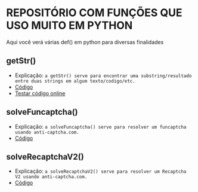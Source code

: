 # REPOSITÓRIO COM FUNÇÕES QUE USO MUITO EM PYTHON
Aqui você verá várias def() em python para diversas finalidades 

## getStr()
- Explicação: `a getStr() serve para encontrar uma substring/resultado entre duas strings em algum texto/codigo/etc.`
- [Código](getStr.py)
- [Testar código online](https://www.programiz.com/python-programming/online-compiler)

## solveFuncaptcha()
- Explicação: `a solveFuncaptcha() serve para resolver um funcaptcha usando anti-captcha.com.`
- [Código](solveFuncaptcha.py)

## solveRecaptchaV2()
- Explicação: `a solveRecaptchaV2() serve para resolver um Recaptcha V2 usando anti-captcha.com.`
- [Código](solveRecaptchaV2.py)
